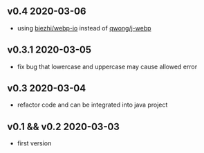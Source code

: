 ## v0.4 2020-03-06
* using [biezhi/webp-io](https://github.com/biezhi/webp-io) instead of [qwong/j-webp](https://github.com/qwong/j-webp)

## v0.3.1 2020-03-05
* fix bug that lowercase and uppercase may cause allowed error

## v0.3 2020-03-04
* refactor code and can be integrated into java project

## v0.1 && v0.2 2020-03-03
* first version 